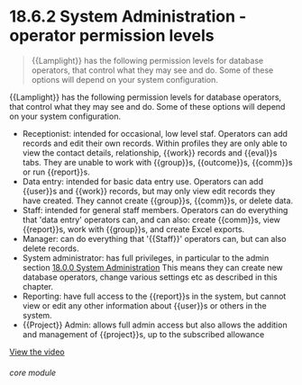 # 18.6.2    System Administration - operator permission levels

> {{Lamplight}} has the following permission levels for database operators, that control what they may see and do. Some of these options will depend on your system configuration. 

{{Lamplight}} has the following permission levels for database operators, that control what they may see and do. Some of these options will depend on your system configuration.

  * Receptionist: intended for occasional, low level staf. Operators can add records and edit their own records. Within profiles they are only able to view the contact details, relationship, {{work}} records and {{eval}}s tabs. They are unable to work with {{group}}s, {{outcome}}s, {{comm}}s or run {{report}}s.
  * Data entry: intended for basic data entry use. Operators can add {{user}}s and {{work}} records, but may only view edit records they have created. They cannot create {{group}}s, {{comm}}s, or delete data.
  * Staff: intended for general staff members. Operators can do everything that 'data entry' operators can, and can also: create {{comm}}s, view {{report}}s, work with {{group}}s, and create Excel exports.
  * Manager: can do everything that '{{Staff}}' operators can, but can also delete records.
  * System administrator: has full privileges, in particular to the admin section [18.0.0  System Administration](/help/index/v/{{version}}/p/18.0.0) This means they can create new database operators, change various settings etc as described in this chapter.
  * Reporting: have full access to the {{report}}s in the system, but cannot view or edit any other information about {{user}}s or others in the system.
  * {{Project}} Admin: allows full admin access but also allows the addition and management of {{project}}s, up to the subscribed allowance 

[View the video](/help/video/id/42)
###### core module

